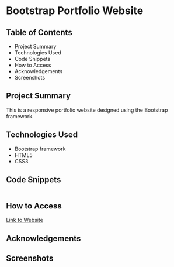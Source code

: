 # Bootstrap Portfolio Website

## Table of Contents
* Project Summary
* Technologies Used
* Code Snippets
* How to Access
* Acknowledgements
* Screenshots

## Project Summary
This is a responsive portfolio website designed using the Bootstrap framework.

## Technologies Used
* Bootstrap framework
* HTML5
* CSS3

## Code Snippets
```

```

## How to Access
[Link to Website]()

## Acknowledgements


## Screenshots
